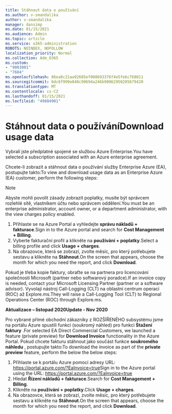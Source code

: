 ```yaml
---
title: Stáhnout data o používání
ms.author: v-smandalika
author: v-smandalika
manager: dansimp
ms.date: 01/15/2021
ms.audience: Admin
ms.topic: article
ms.service: o365-administration
ROBOTS: NOINDEX, NOFOLLOW
localization_priority: Normal
ms.collection: Adm_O365
ms.custom:
- "9003801"
- "7604"
ms.openlocfilehash: 86ea8c21aa92685ef008693376f4e5fe6c768011
ms.sourcegitcommit: 6dc6f999e840c90694a246b90062950205679420
ms.translationtype: MT
ms.contentlocale: cs-CZ
ms.lasthandoff: 01/15/2021
ms.locfileid: "49884901"
---
```

# <a name="download-usage-data"></a><span data-ttu-id="3ab9c-102">Stáhnout data o používání</span><span class="sxs-lookup"><span data-stu-id="3ab9c-102">Download usage data</span></span>

<span data-ttu-id="3ab9c-103">Vybrali jste předplatné spojené se službou Azure Enterprise.</span><span class="sxs-lookup"><span data-stu-id="3ab9c-103">You have selected a subscription associated with an Azure enterprise agreement.</span></span>

<span data-ttu-id="3ab9c-104">Chcete-li zobrazit a stáhnout data o používání služby Enterprise Azure (EA), postupujte takto:</span><span class="sxs-lookup"><span data-stu-id="3ab9c-104">To view and download usage data as an Enterprise Azure (EA) customer, perform the following steps:</span></span>

> [!NOTE]
> <span data-ttu-id="3ab9c-105">Abyste mohli povolit zásady zobrazit poplatky, musíte být správcem rozlehlé sítě, vlastníkem účtu nebo správcem oddělení.</span><span class="sxs-lookup"><span data-stu-id="3ab9c-105">You must be an enterprise administrator, account owner, or a department administrator, with the view charges policy enabled.</span></span> 

1. <span data-ttu-id="3ab9c-106">Přihlaste se na Azure Portal a vyhledejte **správu nákladů + fakturace**.</span><span class="sxs-lookup"><span data-stu-id="3ab9c-106">Sign in to the Azure portal and search for **Cost Management + Billing**.</span></span>
2. <span data-ttu-id="3ab9c-107">Vyberte fakturační profil a klikněte na **používání + poplatky**.</span><span class="sxs-lookup"><span data-stu-id="3ab9c-107">Select a billing profile and click **Usage + charges**.</span></span>
3. <span data-ttu-id="3ab9c-108">Na obrazovce, která se zobrazí, zvolte měsíc, pro který potřebujete sestavu a klikněte na **Stáhnout**.</span><span class="sxs-lookup"><span data-stu-id="3ab9c-108">On the screen that appears, choose the month for which you need the report, and click **Download**.</span></span>

<span data-ttu-id="3ab9c-109">Pokud je třeba kopie faktury, obraťte se na partnera pro licencování společnosti Microsoft (partner nebo softwarový poradce).</span><span class="sxs-lookup"><span data-stu-id="3ab9c-109">If an invoice copy is needed, contact your Microsoft Licensing Partner (partner or a software advisor).</span></span> <span data-ttu-id="3ab9c-110">Vyvolají nástroj Call-Logging (CLT) na oblastní centrum operací (ROC) až Explore.ms.</span><span class="sxs-lookup"><span data-stu-id="3ab9c-110">They will raise a Call-Logging Tool (CLT) to Regional Operations Center (ROC) through Explore.ms.</span></span>

<span data-ttu-id="3ab9c-111">**Aktualizace – listopad 2020**</span><span class="sxs-lookup"><span data-stu-id="3ab9c-111">**Update - Nov 2020**</span></span>

<span data-ttu-id="3ab9c-112">Pro vybrané přímé obchodní zákazníky z ROZŠÍŘENÉHO subsystému jsme na portálu Azure spustili funkci (soukromý náhled) pro funkci **Stažení faktury** .</span><span class="sxs-lookup"><span data-stu-id="3ab9c-112">For selected EA Direct Commercial Customers, we launched a feature (private preview) for **Download Invoice** functionality in the Azure Portal.</span></span> <span data-ttu-id="3ab9c-113">Pokud chcete fakturu stáhnout jako součást funkce **soukromého náhledu** , postupujte takto:</span><span class="sxs-lookup"><span data-stu-id="3ab9c-113">To download the invoice as part of the **private preview** feature, perform the below the below steps:</span></span>

1. <span data-ttu-id="3ab9c-114">Přihlaste se k portálu Azure pomocí adresy URL: https://portal.azure.com/?EaInvoice=true</span><span class="sxs-lookup"><span data-stu-id="3ab9c-114">Sign in to the Azure portal using the URL: https://portal.azure.com/?EaInvoice=true</span></span> 
2. <span data-ttu-id="3ab9c-115">Hledat **Řízení nákladů + fakturace**.</span><span class="sxs-lookup"><span data-stu-id="3ab9c-115">Search for **Cost Management + Billing**.</span></span> 
3. <span data-ttu-id="3ab9c-116">Klikněte na **používání + poplatky**.</span><span class="sxs-lookup"><span data-stu-id="3ab9c-116">Click **Usage + charges**.</span></span> 
4. <span data-ttu-id="3ab9c-117">Na obrazovce, která se zobrazí, zvolte měsíc, pro který potřebujete sestavu a klikněte na **Stáhnout**.</span><span class="sxs-lookup"><span data-stu-id="3ab9c-117">On the screen that appears, choose the month for which you need the report, and click **Download**.</span></span>